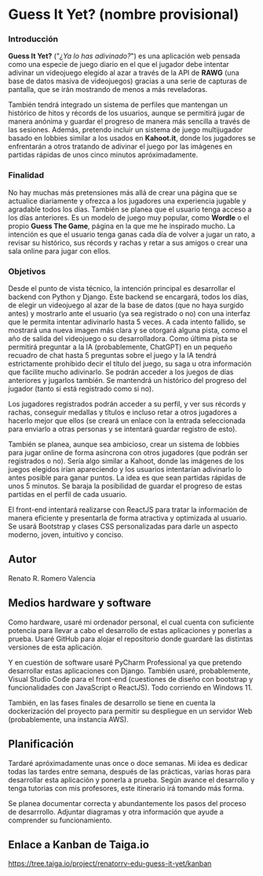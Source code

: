 # Guess It Yet? (nombre provisional)

### Introducción

**Guess It Yet?** ("*¿Ya lo has adivinado?*") es una aplicación web pensada como una especie de juego diario en el que el jugador debe intentar adivinar un videojuego elegido al azar a través de la API de **RAWG** (una base de datos masiva de videojuegos) gracias a una serie de capturas de pantalla, que se irán mostrando de menos a más reveladoras. 

También tendrá integrado un sistema de perfiles que mantengan un histórico de hitos y récords de los usuarios, aunque se permitirá jugar de manera anónima y guardar el progreso de manera más sencilla a través de las sesiones. Además, pretendo incluir un sistema de juego multijugador basado en lobbies similar a los usados en **Kahoot.it**, donde los jugadores se enfrentarán a otros tratando de adivinar el juego por las imágenes en partidas rápidas de unos cinco minutos apróximadamente.

### Finalidad

No hay muchas más pretensiones más allá de crear una página que se actualice diariamente y ofrezca a los jugadores una experiencia jugable y agradable todos los días. También se planea que el usuario tenga acceso a los días anteriores. Es un modelo de juego muy popular, como **Wordle** o el propio **Guess The Game**, página en la que me he inspirado mucho. La intención es que el usuario tenga ganas cada día de volver a jugar un rato, a revisar su histórico, sus récords y rachas y retar a sus amigos o crear una sala online para jugar con ellos.

### Objetivos

Desde el punto de vista técnico, la intención principal es desarrollar el backend con Python y Django. Este backend se encargará, todos los días, de elegir un videojuego al azar de la base de datos (que no haya surgido antes) y mostrarlo ante el usuario (ya sea registrado o no) con una interfaz que le permita intentar adivinarlo hasta 5 veces. A cada intento fallido, se mostrará una nueva imagen más clara y se otorgará alguna pista, como el año de salida del videojuego o su desarrolladora. Como última pista se permitirá preguntar a la IA (probablemente, ChatGPT) en un pequeño recuadro de chat hasta 5 preguntas sobre el juego y la IA tendrá estrictamente prohibido decir el título del juego, su saga u otra información que facilite mucho adivinarlo. Se podrán acceder a los juegos de días anteriores y jugarlos también. Se mantendrá un histórico del progreso del jugador (tanto si está registrado como si no).

Los jugadores registrados podrán acceder a su perfil, y ver sus récords y rachas, conseguir medallas y títulos e incluso retar a otros jugadores a hacerlo mejor que ellos (se creará un enlace con la entrada seleccionada para enviarlo a otras personas y se intentará guardar registro de esto).

También se planea, aunque sea ambicioso, crear un sistema de lobbies para jugar online de forma asíncrona con otros jugadores (que podrán ser registrados o no). Sería algo similar a Kahoot, donde las imágenes de los juegos elegidos irían apareciendo y los usuarios intentarían adivinarlo lo antes posible para ganar puntos. La idea es que sean partidas rápidas de unos 5 minutos. Se baraja la posibilidad de guardar el progreso de estas partidas en el perfil de cada usuario.

El front-end intentará realizarse con ReactJS para tratar la información de manera eficiente y presentarla de forma atractiva y optimizada al usuario. Se usará Bootstrap y clases CSS personalizadas para darle un aspecto moderno, joven, intuitivo y conciso.

## Autor

Renato R. Romero Valencia

## Medios hardware y software

Como hardware, usaré mi ordenador personal, el cual cuenta con suficiente potencia para llevar a cabo el desarrollo de estas aplicaciones y ponerlas a prueba. Usaré GitHub para alojar el repositorio donde guardaré las distintas versiones de esta aplicación.

Y en cuestión de software usaré PyCharm Professional ya que pretendo desarrollar estas aplicaciones con Django. También usaré, probablemente, Visual Studio Code para el front-end (cuestiones de diseño con bootstrap y funcionalidades con JavaScript o ReactJS). Todo corriendo en Windows 11.

También, en las fases finales de desarrollo se tiene en cuenta la dockerización del proyecto para permitir su despliegue en un servidor Web (probablemente, una instancia AWS).

## Planificación

Tardaré apróximadamente unas once o doce semanas. Mi idea es dedicar todas las tardes entre semana, después de las prácticas, varias horas para desarrollar esta aplicación y ponerla a prueba. Según avance el desarrollo y tenga tutorias con mis profesores, este itinerario irá tomando más forma.

Se planea documentar correcta y abundantemente los pasos del proceso de desarrrollo. Adjuntar diagramas y otra información que ayude a comprender su funcionamiento.

## Enlace a Kanban de Taiga.io

https://tree.taiga.io/project/renatorrv-edu-guess-it-yet/kanban
